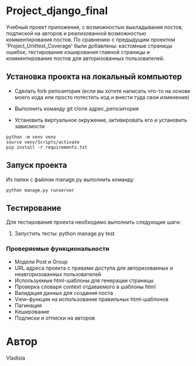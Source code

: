 # Project_django_final

Учебный проект приложения, с возможностью выкладывания постов, подпиской на авторов и реализованной возможностью комментирования постов. По сравнению с предыдущим проектом 'Project_Unittest_Coverage' были добавлены: кастомные страницы ошибок, тестирование кэширования главной страницы и комментирование постов для авторизованных пользователей.

## Установка проекта на локальный компьютер

- Сделать fork репозитория (если вы хотите написать что-то на основе моего кода или просто потестить код и внести туда свои изменения)

- Выполнить команду git clone адрес_репозитория

- Установить виртуальное окружение, активировать его и  установить зависмости
```
python -m venv venv 
source venv/Scripts/activate
pip install -r requirements.txt
```

## Запуск проекта

Из папки с файлом manage.py выполнить команду
```
python manage.py runserver
```
## Тестирование

Для тестирования проекта необходимо выполнить следующие шаги:

1. Запустить тесты: python manage.py test

### Проверяемые функциональности

* Модели Post и Group
* URL адреса проекта с правами доступа для авторизованных и неавторизованных пользователей 
* Используемые html-шаблоны для генерации страницы
* Проверка словаря context отдаваемого в шаблоны html
* Валидация данных для создания поста
* View-функции на использование правильных html-шаблонов
* Пагинация
* Кеширование
* Подписки и отписки на авторов


# Автор
Vladisla


